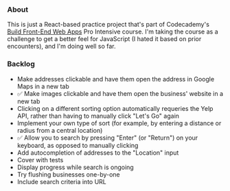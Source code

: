 ### About

This is just a React-based practice project that's part of Codecademy's [Build Front-End Web Apps](http://pro.codecademy.com/intensive/build-frontend-webapps-from-scratch/) Pro Intensive course. I'm taking the course as a challenge to get a better feel for JavaScript (I hated it based on prior encounters), and I'm doing well so far.

### Backlog
* Make addresses clickable and have them open the address in Google Maps in a new tab
* :white_check_mark: Make images clickable and have them open the business' website in a new tab
* Clicking on a different sorting option automatically requeries the Yelp API, rather than having to manually click "Let's Go" again
* Implement your own type of sort (for example, by entering a distance or radius from a central location)
* :white_check_mark: Allow you to search by pressing "Enter" (or "Return") on your keyboard, as opposed to manually clicking
* Add autocompletion of addresses to the "Location" input
* Cover with tests
* Display progress while search is ongoing
* Try flushing businesses one-by-one
* Include search criteria into URL